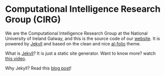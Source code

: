 # Computational Intelligence Research Group (CIRG)

We are the Computational Intelligence Research Group at the National University of Ireland Galway, and this is the source code of our [website](https://nuig.github.io). It is powered by [Jekyll](https://github.com/alshedivat/al-folio) and based on the clean and nice [al-folio](https://github.com/alshedivat/al-folio) theme.

What is [Jekyll](https://jekyllrb.com)? It is just a static site generator. Want to know more? watch [this video](https://www.youtube.com/watch?v=iWowJBRMtpc).

Why Jekyll? Read this [blog post](https://karpathy.github.io/2014/07/01/switching-to-jekyll)!